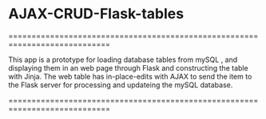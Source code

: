 # AJAX-CRUD-Flask-tables
============================================================================

This app is a prototype for loading database tables from mySQL , and
displaying them in an web page through Flask and constructing the table with 
Jinja.
The web table has in-place-edits with AJAX to send the item to the Flask
server for processing and updateing the mySQL database.

============================================================================

